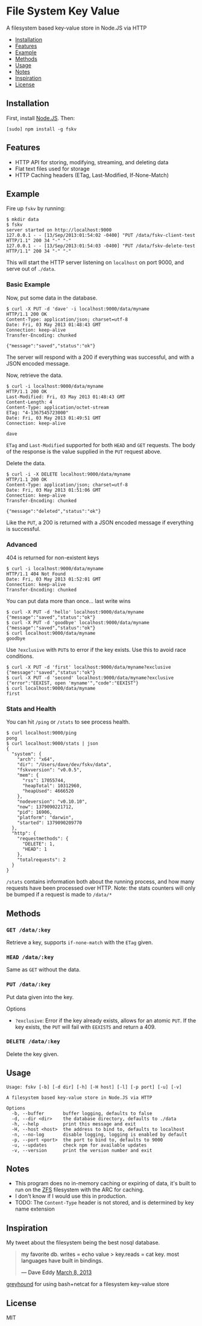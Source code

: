 File System Key Value
=====================

A filesystem based key-value store in Node.JS via HTTP

- [Installation](#installation)
- [Features](#features)
- [Example](#example)
- [Methods](#methods)
- [Usage](#usage)
- [Notes](#notes)
- [Inspiration](#inspiration)
- [License](#license)

<a name="installation" />

Installation
------------

First, install [Node.JS](http://nodejs.org/).  Then:

    [sudo] npm install -g fskv

<a name="features" />

Features
--------

- HTTP API for storing, modifying, streaming, and deleting data
- Flat text files used for storage
- HTTP Caching headers (ETag, Last-Modified, If-None-Match)

<a name="example" />

Example
-------

Fire up `fskv` by running:

    $ mkdir data
    $ fskv
    server started on http://localhost:9000
    127.0.0.1 - - [13/Sep/2013:01:54:02 -0400] "PUT /data/fskv-client-test HTTP/1.1" 200 34 "-" "-"
    127.0.0.1 - - [13/Sep/2013:01:54:03 -0400] "PUT /data/fskv-delete-test HTTP/1.1" 200 34 "-" "-"

This will start the HTTP server listening on `localhost` on port 9000,
and serve out of `./data`.

### Basic Example

Now, put some data in the database.

    $ curl -X PUT -d 'dave' -i localhost:9000/data/myname
    HTTP/1.1 200 OK
    Content-Type: application/json; charset=utf-8
    Date: Fri, 03 May 2013 01:48:43 GMT
    Connection: keep-alive
    Transfer-Encoding: chunked

    {"message":"saved","status":"ok"}

The server will respond with a 200 if everything was successful, and with
a JSON encoded message.

Now, retrieve the data.

    $ curl -i localhost:9000/data/myname
    HTTP/1.1 200 OK
    Last-Modified: Fri, 03 May 2013 01:48:43 GMT
    Content-Length: 4
    Content-Type: application/octet-stream
    ETag: "4-1367545723000"
    Date: Fri, 03 May 2013 01:49:51 GMT
    Connection: keep-alive

    dave

`ETag` and `Last-Modified` supported for both `HEAD` and `GET` requests.
The body of the response is the value supplied in the `PUT` request above.

Delete the data.

    $ curl -i -X DELETE localhost:9000/data/myname
    HTTP/1.1 200 OK
    Content-Type: application/json; charset=utf-8
    Date: Fri, 03 May 2013 01:51:06 GMT
    Connection: keep-alive
    Transfer-Encoding: chunked

    {"message":"deleted","status":"ok"}

Like the `PUT`, a 200 is returned with a JSON encoded message if everything
is successful.

### Advanced

404 is returned for non-existent keys

    $ curl -i localhost:9000/data/myname
    HTTP/1.1 404 Not Found
    Date: Fri, 03 May 2013 01:52:01 GMT
    Connection: keep-alive
    Transfer-Encoding: chunked

You can put data more than once... last write wins

    $ curl -X PUT -d 'hello' localhost:9000/data/myname
    {"message":"saved","status":"ok"}
    $ curl -X PUT -d 'goodbye' localhost:9000/data/myname
    {"message":"saved","status":"ok"}
    $ curl localhost:9000/data/myname
    goodbye

Use `?exclusive` with `PUT`s to error if the key exists.  Use this to avoid
race conditions.

    $ curl -X PUT -d 'first' localhost:9000/data/myname?exclusive
    {"message":"saved","status":"ok"}
    $ curl -X PUT -d 'second' localhost:9000/data/myname?exclusive
    {"error":"EEXIST, open 'myname'","code":"EEXIST"}
    $ curl localhost:9000/data/myname
    first

### Stats and Health

You can hit `/ping` or `/stats` to see process health.

    $ curl localhost:9000/ping
    pong
    $ curl localhost:9000/stats | json
    {
      "system": {
        "arch": "x64",
        "dir": "/Users/dave/dev/fskv/data",
        "fskvversion": "v0.0.5",
        "mem": {
          "rss": 17055744,
          "heapTotal": 10312960,
          "heapUsed": 4666520
        },
        "nodeversion": "v0.10.10",
        "now": 1379090221712,
        "pid": 16906,
        "platform": "darwin",
        "started": 1379090209770
      },
      "http": {
        "requestmethods": {
          "DELETE": 1,
          "HEAD": 1
        },
        "totalrequests": 2
      }
    }

`/stats` contains information both about the running process, and how many
requests have been processed over HTTP.  Note: the stats counters will only
be bumped if a request is made to `/data/*`

<a name="methods" />

Methods
-------

### `GET /data/:key`

Retrieve a key, supports `if-none-match` with the `ETag` given.

### `HEAD /data/:key`

Same as `GET` without the data.

### `PUT /data/:key`

Put data given into the key.

Options

- `?exclusive`: Error if the key already exists, allows for an atomic `PUT`.
If the key exists, the `PUT` will fail with `EEXISTS` and return a 409.

### `DELETE /data/:key`

Delete the key given.

<a name="usage" />

Usage
-----

    Usage: fskv [-b] [-d dir] [-h] [-H host] [-l] [-p port] [-u] [-v]

    A filesystem based key-value store in Node.JS via HTTP

    Options
      -b, --buffer       buffer logging, defaults to false
      -d, --dir <dir>    the database directory, defaults to ./data
      -h, --help         print this message and exit
      -H, --host <host>  the address to bind to, defaults to localhost
      -n, --no-log       disable logging, logging is enabled by default
      -p, --port <port>  the port to bind to, defaults to 9000
      -u, --updates      check npm for available updates
      -v, --version      print the version number and exit

<a name="notes" />

Notes
-----

- This program does no in-memory caching or expiring of data, it's built to run
on the [ZFS](http://en.wikipedia.org/wiki/ZFS) filesystem with the ARC for
caching.
- I don't know if I would use this in production.
- TODO: The `Content-Type` header is not stored, and is determined by key name extension

<a name="inspiration" />

Inspiration
-----------

My tweet about the filesystem being the best nosql database.

<blockquote class="twitter-tweet"><p>my favorite db. writes = echo value &gt;
key.reads = cat key. most languages have built in bindings.</p>&mdash; Dave
Eddy <a
href="https://twitter.com/bahamas10_/status/310096645356404737">March 8,
2013</a></blockquote>
<script async src="//platform.twitter.com/widgets.js" charset="utf-8"></script>

[greyhound](https://github.com/gen0cide-/greyhound) for using bash+netcat for a
filesystem key-value store

<a name="license" />

License
-------

MIT
